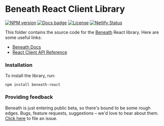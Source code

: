 # Beneath React Client Library

[![NPM version](https://img.shields.io/npm/v/beneath-react.svg)](https://www.npmjs.com/package/beneath-react)
[![Docs badge](https://img.shields.io/badge/docs-latest-brightgreen.svg)](https://react.docs.beneath.dev)
[![License](https://img.shields.io/badge/license-MIT-brightgreen.svg)](https://github.com/beneath-hq/beneath/blob/master/clients/LICENSE)
[![Netlify Status](https://api.netlify.com/api/v1/badges/909ca926-7ac4-410b-8d6c-af575ade3c5e/deploy-status)](https://app.netlify.com/sites/beneath-clients-react/deploys)

This folder contains the source code for the [Beneath](https://beneath.dev) React library. Here are some useful links:

- [Beneath Docs](https://about.beneath.dev/docs/)
- [React Client API Reference](https://react.docs.beneath.dev)

### Installation

To install the library, run:

```
npm install beneath-react
```

### Providing feedback

Beneath is just entering public beta, so there's bound to be some rough edges. Bugs, feature requests, suggestions – we'd love to hear about them. [Click here](https://github.com/beneath-hq/beneath/issues) to file an issue.
